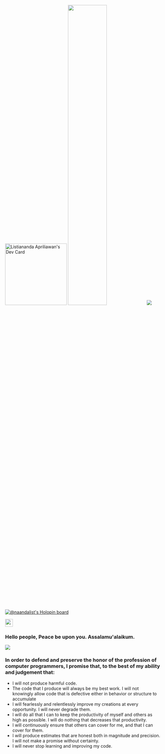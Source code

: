 <p align="left">
  <a href="https://app.daily.dev/Naandalist"><img src="https://api.daily.dev/devcards/888a5528a7574d828b54208aefeb8c7a.png?r=nxu" width="200" alt="Listiananda Apriliawan's Dev Card"/></a>
  <img height="50%" width="auto" src ="https://github-readme-stats.vercel.app/api/top-langs/?username=aveek-saha&layout=compact&hide_border=true&theme=dark&bg_color=00000000&langs_count=6&hide=jupyter%20notebook,tex,css,php,html">
  <img src ="https://github-readme-streak-stats.herokuapp.com?user=naandalist&theme=dark&hide_border=true&background=00000000">
  <br>
</p>

[![@naandalist's Holopin board](https://holopin.io/api/user/board?user=naandalist)](https://holopin.io/@naandalist)

<img src="https://media.giphy.com/media/hvRJCLFzcasrR4ia7z/giphy.gif" width="25px">

### Hello people, Peace be upon you. Assalamu'alaikum.

![](https://visitor-badge.glitch.me/badge?page_id=naandalist.naandalist)

### In order to defend and preserve the honor of the profession of computer programmers, I promise that, to the best of my ability and judgement that:

- I will not produce harmful code.
- The code that I produce will always be my best work. I will not knowingly allow code that is defective either in behavior or structure to accumulate
- I will fearlessly and relentlessly improve my creations at every opportunity. I will never degrade them.
- I will do all that I can to keep the productivity of myself and others as high as possible. I will do nothing that decreases that productivity.
- I will continuously ensure that others can cover for me, and that I can cover for them.
- I will produce estimates that are honest both in magnitude and precision. I will not make a promise without certainty.
- I will never stop learning and improving my code.
